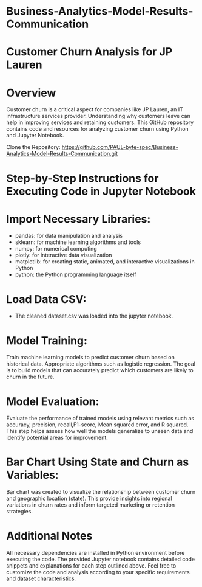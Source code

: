 # Business-Analytics-Model-Results-Communication

# Customer Churn Analysis for JP Lauren
# Overview
Customer churn is a critical aspect for companies like JP Lauren, an IT infrastructure services provider. Understanding why customers leave can help in improving services and retaining customers. This GitHub repository contains code and resources for analyzing customer churn using Python and Jupyter Notebook.

Clone the Repository: https://github.com/PAUL-byte-spec/Business-Analytics-Model-Results-Communication.git

# Step-by-Step Instructions for Executing Code in Jupyter Notebook
# Import Necessary Libraries:

* pandas: for data manipulation and analysis
* sklearn: for machine learning algorithms and tools
* numpy: for numerical computing
* plotly: for interactive data visualization
* matplotlib: for creating static, animated, and interactive visualizations in Python
* python: the Python programming language itself
  
# Load Data CSV:
* The cleaned dataset.csv was loaded into the jupyter notebook. 

# Model Training:
Train machine learning models to predict customer churn based on historical data. Appropriate algorithms such as logistic regression. The goal is to build models that can accurately predict which customers are likely to churn in the future.

# Model Evaluation:
Evaluate the performance of trained models using relevant metrics such as accuracy, precision, recall,F1-score, Mean squared error, and R squared. This step helps assess how well the models generalize to unseen data and identify potential areas for improvement.

# Bar Chart Using State and Churn as Variables:
Bar chart was created to visualize the relationship between customer churn and geographic location (state). This provide insights into regional variations in churn rates and inform targeted marketing or retention strategies.

# Additional Notes
All necessary dependencies are installed in Python environment before executing the code.
The provided Jupyter notebook contains detailed code snippets and explanations for each step outlined above.
Feel free to customize the code and analysis according to your specific requirements and dataset characteristics.
